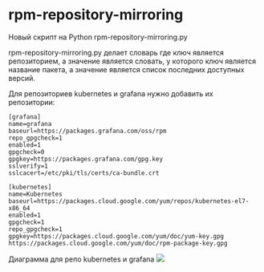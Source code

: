 # rpm-repository-mirroring
Новый скрипт на Python rpm-repository-mirroring.py

rpm-repository-mirroring.py делает словарь где ключ является репозиторием, а значение является словать, у которого ключ является название пакета, а значение является список последних доступных версий.

Для репозиториев kubernetes и grafana нужно добавить их репозитории:

```
[grafana]
name=grafana
baseurl=https://packages.grafana.com/oss/rpm
repo_gpgcheck=1
enabled=1
gpgcheck=0
gpgkey=https://packages.grafana.com/gpg.key
sslverify=1
sslcacert=/etc/pki/tls/certs/ca-bundle.crt
```

```
[kubernetes]
name=Kubernetes
baseurl=https://packages.cloud.google.com/yum/repos/kubernetes-el7-x86_64
enabled=1
gpgcheck=1
repo_gpgcheck=1
gpgkey=https://packages.cloud.google.com/yum/doc/yum-key.gpg https://packages.cloud.google.com/yum/doc/rpm-package-key.gpg
```

Диаграмма для репо kubernetes и grafana
![](https://habrastorage.org/webt/wd/8f/dj/wd8fdjxo6a-j1fevwuuiz8lkp4u.png)

